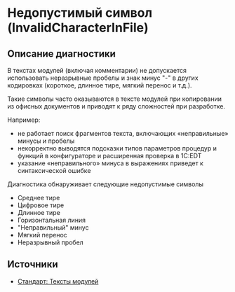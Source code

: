 # Недопустимый символ (InvalidCharacterInFile)

<!-- Блоки выше заполняются автоматически, не трогать -->
## Описание диагностики

В текстах модулей (включая комментарии) не допускается использовать неразрывные пробелы и знак минус "-" в других кодировках (короткое, длинное тире, мягкий перенос и т.д.).

Такие символы часто оказываются в тексте модулей при копировании из офисных документов и приводят к ряду сложностей при разработке.

Например:

- не работает поиск фрагментов текста, включающих «неправильные» минусы и пробелы
- некорректно выводятся подсказки типов параметров процедур и функций в конфигураторе и расширенная проверка в 1С:EDT
- указание «неправильного» минуса в выражениях приведет к синтаксической ошибке

Диагностика обнаруживает следующие недопустимые символы

- Среднее тире
- Цифровое тире
- Длинное тире 
- Горизонтальная линия
- "Неправильный" минус
- Мягкий перенос
- Неразрывный пробел

## Источники

* [Стандарт: Тексты модулей](https://its.1c.ru/db/v8std#content:456:hdoc)
